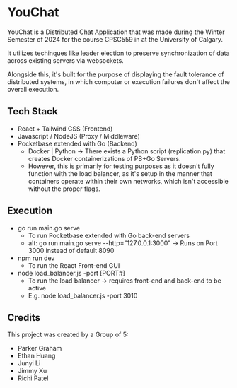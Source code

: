 # YouChat
YouChat is a Distributed Chat Application that was made during the Winter Semester of 2024 for the course CPSC559 in at the University of Calgary.

It utilizes techinques like leader election to preserve synchronization of data across existing servers via websockets.

Alongside this, it's built for the purpose of displaying the fault tolerance of distributed systems, in which computer or execution failures don't affect the overall execution.

## Tech Stack
  - React + Tailwind CSS (Frontend)
  - Javascript / NodeJS (Proxy / Middleware)
  - Pocketbase extended with Go (Backend)
      * Docker | Python -> There exists a Python script (replication.py) that creates Docker containerizations of PB+Go Servers.
      * However, this is primarily for testing purposes as it doesn't fully function with the load balancer, as it's setup in the manner that containers operate within their own networks, which isn't accessible without the proper flags.

## Execution
  - go run main.go serve
      * To run Pocketbase extended with Go back-end servers
      * alt: go run main.go serve --http="127.0.0.1:3000" -> Runs on Port 3000 instead of default 8090
  - npm run dev
      * To run the React Front-end GUI
  - node load_balancer.js -port [PORT#]
      * To run the load balancer -> requires front-end and back-end to be active
      * E.g. node load_balancer.js -port 3010

## Credits
This project was created by a Group of 5:
  * Parker Graham
  * Ethan Huang
  * Junyi Li
  * Jimmy Xu
  * Richi Patel
